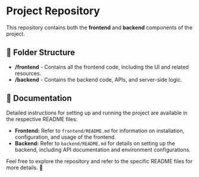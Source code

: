 # Project Repository

This repository contains both the **frontend** and **backend** components of the project.

## 📂 Folder Structure
- **/frontend** - Contains all the frontend code, including the UI and related resources.
- **/backend** - Contains the backend code, APIs, and server-side logic.

## 📄 Documentation
Detailed instructions for setting up and running the project are available in the respective README files:

- **Frontend:** Refer to `frontend/README.md` for information on installation, configuration, and usage of the frontend.
- **Backend:** Refer to `backend/README.md` for details on setting up the backend, including API documentation and environment configurations.

Feel free to explore the repository and refer to the specific README files for more details. 🚀
